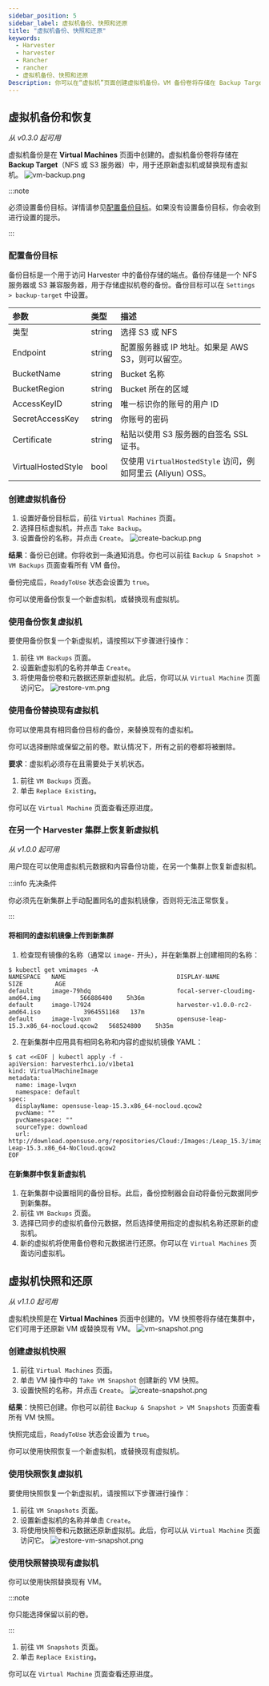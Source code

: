```yaml
---
sidebar_position: 5
sidebar_label: 虚拟机备份、快照和还原
title: "虚拟机备份、快照和还原"
keywords:
  - Harvester
  - harvester
  - Rancher
  - rancher
  - 虚拟机备份、快照和还原
Description: 你可以在“虚拟机”页面创建虚拟机备份。VM 备份卷将存储在 Backup Target（NFS 或 S3 服务器）中，用于还原新 VM 或替换现有 VM。虚拟机快照可以在没有 Backup Target 的情况下工作。
---
```


## 虚拟机备份和恢复

_从 v0.3.0 起可用_

虚拟机备份是在 **Virtual Machines** 页面中创建的。虚拟机备份卷将存储在 **Backup Target**（NFS 或 S3 服务器）中，用于还原新虚拟机或替换现有虚拟机。
![vm-backup.png](/img/v1.1/vm/vm-backup.png)

:::note

必须设置备份目标。详情请参见[配置备份目标](#配置备份目标)。如果没有设置备份目标，你会收到进行设置的提示。

:::

### 配置备份目标

备份目标是一个用于访问 Harvester 中的备份存储的端点。备份存储是一个 NFS 服务器或 S3 兼容服务器，用于存储虚拟机卷的备份。备份目标可以在 `Settings > backup-target` 中设置。

| 参数 | 类型 | 描述 |
| :----------------- | :----- | :--------------------------------------------------------------------------------------- |
| 类型 | string | 选择 S3 或 NFS |
| Endpoint | string | 配置服务器或 IP 地址。如果是 AWS S3，则可以留空。 |
| BucketName | string | Bucket 名称 |
| BucketRegion | string | Bucket 所在的区域 |
| AccessKeyID | string | 唯一标识你的账号的用户 ID |
| SecretAccessKey | string | 你账号的密码 |
| Certificate | string | 粘贴以使用 S3 服务器的自签名 SSL 证书。 |
| VirtualHostedStyle | bool | 仅使用 `VirtualHostedStyle` 访问，例如阿里云 (Aliyun) OSS。 |

### 创建虚拟机备份

1. 设置好备份目标后，前往 `Virtual Machines` 页面。
1. 选择目标虚拟机，并点击 `Take Backup`。
1. 设置备份的名称，并点击 `Create`。
   ![create-backup.png](/img/v1.1/vm/create-backup.png)

**结果**：备份已创建。你将收到一条通知消息。你也可以前往 `Backup & Snapshot > VM Backups` 页面查看所有 VM 备份。

备份完成后，`ReadyToUse` 状态会设置为 `true`。

你可以使用备份恢复一个新虚拟机，或替换现有虚拟机。

### 使用备份恢复虚拟机

要使用备份恢复一个新虚拟机，请按照以下步骤进行操作：

1. 前往 `VM Backups` 页面。
1. 设置新虚拟机的名称并单击 `Create`。
1. 将使用备份卷和元数据还原新虚拟机。此后，你可以从 `Virtual Machine` 页面访问它。
   ![restore-vm.png](/img/v1.1/vm/restore-vm.png)

### 使用备份替换现有虚拟机

你可以使用具有相同备份目标的备份，来替换现有的虚拟机。

你可以选择删除或保留之前的卷。默认情况下，所有之前的卷都将被删除。

**要求**：虚拟机必须存在且需要处于关机状态。

1. 前往 `VM Backups` 页面。
1. 单击 `Replace Existing`。

你可以在 `Virtual Machine` 页面查看还原进度。

### 在另一个 Harvester 集群上恢复新虚拟机

_从 v1.0.0 起可用_

用户现在可以使用虚拟机元数据和内容备份功能，在另一个集群上恢复新虚拟机。

:::info 先决条件

你必须先在新集群上手动配置同名的虚拟机镜像，否则将无法正常恢复。

:::

#### 将相同的虚拟机镜像上传到新集群

1. 检查现有镜像的名称（通常以 `image-` 开头），并在新集群上创建相同的名称：
```
$ kubectl get vmimages -A
NAMESPACE   NAME                               DISPLAY-NAME                              SIZE         AGE
default     image-79hdq                        focal-server-cloudimg-amd64.img           566886400    5h36m
default     image-l7924                        harvester-v1.0.0-rc2-amd64.iso            3964551168   137m
default     image-lvqxn                        opensuse-leap-15.3.x86_64-nocloud.qcow2   568524800    5h35m
```
2. 在新集群中应用具有相同名称和内容的虚拟机镜像 YAML：
```
$ cat <<EOF | kubectl apply -f -
apiVersion: harvesterhci.io/v1beta1
kind: VirtualMachineImage
metadata:
  name: image-lvqxn
  namespace: default
spec:
  displayName: opensuse-leap-15.3.x86_64-nocloud.qcow2
  pvcName: ""
  pvcNamespace: ""
  sourceType: download
  url: http://download.opensuse.org/repositories/Cloud:/Images:/Leap_15.3/images/openSUSE-Leap-15.3.x86_64-NoCloud.qcow2
EOF
```

#### 在新集群中恢复新虚拟机

1. 在新集群中设置相同的备份目标。此后，备份控制器会自动将备份元数据同步到新集群。
2. 前往 `VM Backups` 页面。
3. 选择已同步的虚拟机备份元数据，然后选择使用指定的虚拟机名称还原新的虚拟机。
4. 新的虚拟机将使用备份卷和元数据进行还原。你可以在 `Virtual Machines` 页面访问虚拟机。

## 虚拟机快照和还原

_从 v1.1.0 起可用_

虚拟机快照是在 **Virtual Machines** 页面中创建的。VM 快照卷将存储在集群中，它们可用于还原新 VM 或替换现有 VM。
![vm-snapshot.png](/img/v1.1/vm/vm-snapshot.png)

### 创建虚拟机快照

1. 前往 `Virtual Machines` 页面。
1. 单击 VM 操作中的 `Take VM Snapshot` 创建新的 VM 快照。
1. 设置快照的名称，并点击 `Create`。
   ![create-snapshot.png](/img/v1.1/vm/create-snapshot.png)

**结果**：快照已创建。你也可以前往 `Backup & Snapshot > VM Snapshots` 页面查看所有 VM 快照。

快照完成后，`ReadyToUse` 状态会设置为 `true`。

你可以使用快照恢复一个新虚拟机，或替换现有虚拟机。

### 使用快照恢复虚拟机

要使用快照恢复一个新虚拟机，请按照以下步骤进行操作：

1. 前往 `VM Snapshots` 页面。
1. 设置新虚拟机的名称并单击 `Create`。
1. 将使用快照卷和元数据还原新虚拟机。此后，你可以从 `Virtual Machine` 页面访问它。
   ![restore-vm-snapshot.png](/img/v1.1/vm/restore-vm-snapshot.png)

### 使用快照替换现有虚拟机

你可以使用快照替换现有 VM。

:::note

你只能选择保留以前的卷。

:::

1. 前往 `VM Snapshots` 页面。
1. 单击 `Replace Existing`。

你可以在 `Virtual Machine` 页面查看还原进度。
